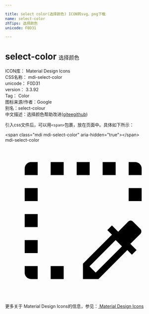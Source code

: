 ```yaml
---

title: select color(选择颜色) ICON转svg、png下载
name: select-color
zhTips: 选择颜色
unicode: F0D31

---
```


# select-color  <small style="font-size: 60%;font-weight: 100">选择颜色</small>


<div class="detail-page">
<p>
<span>
ICON库：
<span class="badge-secondary badge">Material Design Icons</span> 
</span>
<br/>
<span>
CSS名称：
<span class="badge-secondary badge">mdi-select-color</span> 
</span>
<br/>
<span>
unicode：
<span class="badge-secondary badge">F0D31</span> 
</span>
<br/>
<span>
version：
<span class="badge-secondary badge">3.3.92</span> 
</span>
<br/>
<span>Tag：
<span class="badge-light badge">Color</span>
</span>
<br/>
<span>图标来源/作者：<span class="badge-light badge">Google</span></span> 
<br/>
<span>别名：<span class="badge-light badge">select-colour</span></span><br/><span class="zh-detail">中文描述：<span class="badge-primary badge">选择颜色</span><span class="help-link"><span>帮助改进</span>(<a href="https://gitee.com/liuwave/icon-helper/edit/master/json/material/select-color.json" target="_blank" rel="noopener noreferrer">gitee</a><a href="https://github.com/liuwave/icon-helper/edit/master/json/material/select-color.json" target="_blank" rel="noopener noreferrer">github</a></span>)</span><br/>
</p>
</div>
<div class="alert alert-dark">
  <i class="mdi mdi-select-color mdi-48px"></i>
  <i class="mdi mdi-select-color mdi-36px"></i>
  <i class="mdi mdi-select-color mdi-24px"></i>
  <i class="mdi mdi-select-color mdi-18px"></i>
</div>
<div>
  <p>引入css文件后，可以用<code>&lt;span&gt;</code>包裹，放在页面中。具体如下所示：    
  </p>
  <div class="alert alert-primary" style="font-size: 14px">
    &lt;span class="mdi mdi-select-color" aria-hidden="true"&gt;&lt;/span&gt;
    <copy-btn content='<span class="mdi mdi-select-color" aria-hidden="true"></span>'></copy-btn>
  </div>
  <div class="alert alert-secondary">
    <i class="mdi mdi-select-color"
    style="font-size: 24px"
    aria-hidden="true"></i> mdi-select-color
    <copy-btn content="mdi-select-color" btn-title="复制图标名称"></copy-btn>
  </div>
</div>
<div id="svg" class="svg-wrap">
<svg xmlns="http://www.w3.org/2000/svg" viewBox="0 0 24 24"><path d="M3.88,3C3.38,3.06 3,3.5 3,4V4L3,5H4L5,5V4L5,3H4L3.88,3M7,3V5H9V3H7M11,3V5H13V3H11M15,3V5H17V3H15M19,3V4L19,5H20L21,5V4L21,3.88C20.94,3.38 20.5,3 20,3H19M3,7V9H5V7H3M19,7V9H21V7H19M3,11V13H5V11H3M19.31,12C19.18,12 19.05,12.05 18.95,12.14L17.39,13.71L16.43,12.75L15.72,13.46L16.43,14.17L11.97,18.63V21H14.35L18.8,16.54L19.5,17.25L20.22,16.54L19.26,15.58L20.82,14.03C21,13.83 21,13.5 20.82,13.31L19.65,12.14C19.56,12.05 19.44,12 19.31,12M3,15V17H5V15H3M17,15L17.97,15.97L13.93,20L12.97,19.04L17,15M3,19V20L3,20.12C3.06,20.62 3.5,21 4,21V21H5V20L5,19H4L3,19M7,19V21H9V19H7Z" /></svg>
</div>
<detail full-name='mdi-select-color'></detail>
    
<div><p>更多关于 Material Design Icons的信息，参见：<a target="_blank" href="https://iconhelper.cn/material.html"> Material Design Icons</a>
</p></div>
